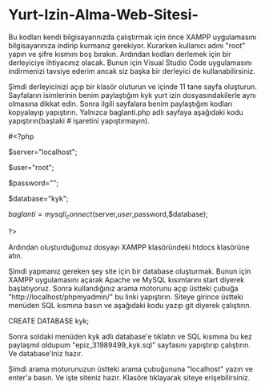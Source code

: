 # Yurt-Izin-Alma-Web-Sitesi-

  Bu kodları kendi bilgisayarınızda çalıştırmak için önce XAMPP uygulamasını bilgisayarınıza indirip kurmanız gerekiyor. Kurarken kullanıcı adını "root" yapın ve şifre kısmını boş bırakın. Ardından kodları derlemek için bir derleyiciye ihtiyacınız olacak. Bunun için Visual Studio Code uygulamasını indirmenizi tavsiye ederim ancak siz başka bir derleyici de kullanabilirsiniz. 

  Şimdi derleyicinizi açıp bir klasör oluturun ve içinde 11 tane sayfa oluşturun. Sayfaların isimlerinin benim paylaştığım kyk yurt izin dosyasındakilerle aynı olmasına dikkat edin. Sonra ilgili sayfalara benim paylaştığım kodları kopyalayıp yapıştırın. Yalnızca baglanti.php adlı sayfaya aşağıdaki kodu yapıştırın(baştaki # işaretini yapıştırmayın).

#<?php

$server="localhost";

$user="root";

$password="";

$database="kyk";

$baglanti=mysqli_connect($server,$user,$password,$database);

?>

  Ardından oluşturduğunuz dosyayı XAMPP klasöründeki htdocs klasörüne atın.
 
  Şimdi yapmanız gereken şey site için bir database oluşturmak. Bunun için XAMPP uygulamasını açarak Apache ve MySQL kısımlarını start diyerek başlatıyoruz. Sonra kullandığınız arama motorunu açıp üstteki çubuğa "http://localhost/phpmyadmin/" bu linki yapıştırın. Siteye girince üstteki menüden SQL kısmına basın ve aşağıdaki kodu yazıp git diyerek çalıştırın.
  
CREATE DATABASE kyk;

Sonra soldaki menüden kyk adlı database'e tıklatın ve SQL kısmına bu kez paylaşmıl oldupum "epiz_31989499_kyk.sql" sayfasını yapıştırıp çalıştırın. Ve database'iniz hazır.

Şimdi arama moturunuzun üstteki arama çubuğununa "localhost" yazın ve enter'a basın. Ve işte siteniz hazır. Klasöre tıklayarak siteye erişebilirsiniz.




  





